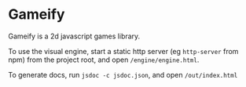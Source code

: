 # Gameify
Gameify is a 2d javascript games library.

To use the visual engine, start a static http server (eg `http-server` from npm) from the project root, and open `/engine/engine.html`.

To generate docs, run `jsdoc -c jsdoc.json`,
and open `/out/index.html`